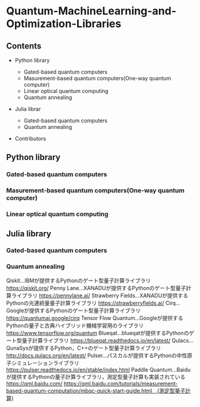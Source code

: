 # Quantum-MachineLearning-and-Optimization-Libraries

## Contents

- Python library
    - Gated-based quantum computers
    - Masurement-based quantum computers(One-way quantum computer)
    - Linear optical quantum computing
    - Quantum annealing

- Julia librar
    - Gated-based quantum computers
    - Quantum annealing

* Contributors


## Python library
### Gated-based quantum computers

### Masurement-based quantum computers(One-way quantum computer)


### Linear optical quantum computing



## Julia library

### Gated-based quantum computers

### Quantum annealing

Qiskit…IBMが提供するPythonのゲート型量子計算ライブラリ
https://qiskit.org/
Penny Lane…XANADUが提供するPythonのゲート型量子計算ライブラリ
https://pennylane.ai/
Strawberry Fields…XANADUが提供するPythonの光連続量量子計算ライブラリ
https://strawberryfields.ai/
Cirq…Googleが提供するPythonのゲート型量子計算ライブラリ
https://quantumai.google/cirq
Tensor Flow Quantum…Googleが提供するPythonの量子と古典ハイブリッド機械学習用のライブラリ
https://www.tensorflow.org/quantum
Blueqat…blueqatが提供するPythonのゲート型量子計算ライブラリ
https://blueqat.readthedocs.io/en/latest/
Qulacs…QunaSysが提供するPython，C++のゲート型量子計算ライブラリ
http://docs.qulacs.org/en/latest/
Pulser…パスカルが提供するPythonの中性原子シミュレーションライブラリ
	https://pulser.readthedocs.io/en/stable/index.html
Paddle Quantum…Baiduが提供するPythonの量子計算ライブラリ，測定型量子計算も実装されている
https://qml.baidu.com/
https://qml.baidu.com/tutorials/measurement-based-quantum-computation/mbqc-quick-start-guide.html　(測定型量子計算)

